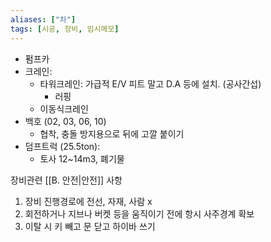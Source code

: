 ```yaml
---
aliases: ["차"]
tags: [시공, 장비, 임시메모]
---
```

 - 펌프카
 - 크레인:
	 - 타워크레인: 가급적 E/V 피트 말고 D.A 등에 설치. (공사간섭)
		 - 러핑
	 - 이동식크레인
 - 백호 (02, 03, 06, 10)
	 - 협착, 충돌 방지용으로 뒤에 고깔 붙이기
 - 덤프트럭 (25.5ton):
	 - 토사 12~14m3, 폐기물

장비관련 [[B. 안전|안전]] 사항
 1. 장비 진행경로에 전선, 자재, 사람 x
 2. 회전하거나 지브나 버켓 등을 움직이기 전에 항시 사주경계 확보
 3. 이탈 시 키 빼고 문 닫고 하이바 쓰기